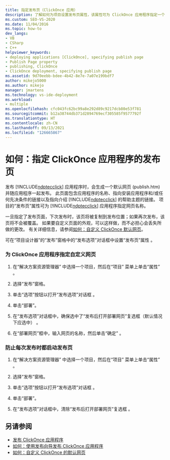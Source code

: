 ```yaml
---
title: 指定发布页（ClickOnce 应用）
description: 了解如何为项目设置发布页属性，该属性可为 ClickOnce 应用程序指定一个网页。
ms.custom: SEO-VS-2020
ms.date: 11/04/2016
ms.topic: how-to
dev_langs:
- VB
- CSharp
- C++
helpviewer_keywords:
- deploying applications [ClickOnce], specifying publish page
- Publish Page property
- publishing, ClickOnce
- ClickOnce deployment, specifying publish page
ms.assetid: 9d70eebb-bdee-4b42-8e7e-7a07e199bdf7
author: mikejo5000
ms.author: mikejo
manager: jmartens
ms.technology: vs-ide-deployment
ms.workload:
- multiple
ms.openlocfilehash: cfc043fc62bc99a8e292d89c9217dcb80e53f781
ms.sourcegitcommit: b12a38744db371d2894769ecf305585f9577792f
ms.translationtype: HT
ms.contentlocale: zh-CN
ms.lasthandoff: 09/13/2021
ms.locfileid: "126665867"
---
```

# <a name="how-to-specify-a-publish-page-for-a-clickonce-application"></a>如何：指定 ClickOnce 应用程序的发布页
发布 [!INCLUDE[ndptecclick](../deployment/includes/ndptecclick_md.md)] 应用程序时，会生成一个默认网页 (publish.htm) 并随应用程序一起发布。 此页面包含应用程序的名称、指向安装应用程序和/或任何先决条件的链接以及指向介绍 [!INCLUDE[ndptecclick](../deployment/includes/ndptecclick_md.md)] 的帮助主题的链接。 项目的“发布页”属性可为 [!INCLUDE[ndptecclick](../deployment/includes/ndptecclick_md.md)] 应用程序指定网页名称。

 一旦指定了发布页面，下次发布时，该页将被复制到发布位置；如果再次发布，该页将不会被覆盖。 如果要自定义页面的外观，可以这样做，而不必担心会丢失所做的更改。 有关详细信息，请参阅[如何：自定义 ClickOnce 默认网页](../deployment/how-to-customize-the-default-web-page-for-a-clickonce-application.md)。

 可在“项目设计器”的“发布”窗格中的“发布选项”对话框中设置“发布页”属性   。

### <a name="to-specify-a-custom-web-page-for-a-clickonce-application"></a>为 ClickOnce 应用程序指定自定义网页

1. 在“解决方案资源管理器” 中选择一个项目，然后在“项目”  菜单上单击“属性” 。

2. 选择“发布”窗格。

3. 单击“选项”按钮以打开“发布选项”对话框 。

4. 单击“部署”。

5. 在“发布选项”对话框中，确保选中了“发布后打开部署网页”复选框（默认情况下应选中） 。

6. 在“部署网页”框中，输入网页的名称，然后单击“确定” 。

### <a name="to-prevent-the-publish-page-from-launching-each-time-you-publish"></a>防止每次发布时都启动发布页

1. 在“解决方案资源管理器” 中选择一个项目，然后在“项目”  菜单上单击“属性” 。

2. 选择“发布”窗格。

3. 单击“选项”按钮以打开“发布选项”对话框 。

4. 单击“部署”。

5. 在“发布选项”对话框中，清除“发布后打开部署网页”复选框 。

## <a name="see-also"></a>另请参阅
- [发布 ClickOnce 应用程序](../deployment/publishing-clickonce-applications.md)
- [如何：使用发布向导发布 ClickOnce 应用程序](../deployment/how-to-publish-a-clickonce-application-using-the-publish-wizard.md)
- [如何：自定义 ClickOnce 的默认网页](../deployment/how-to-customize-the-default-web-page-for-a-clickonce-application.md)